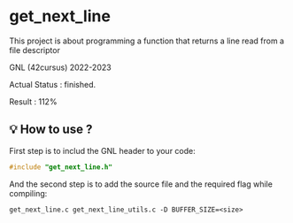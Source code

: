 # get_next_line
This project is about programming a function that returns a line read from a file descriptor

GNL (42cursus) 2022-2023

Actual Status : finished.

Result : 112%

## 💡 How to use ?

First step is to includ the GNL header to your code:

```C
#include "get_next_line.h"
```
And the second step is to add the source file and the required flag while compiling:

```shell
get_next_line.c get_next_line_utils.c -D BUFFER_SIZE=<size>
```
